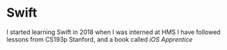 # Swift 
I started learning Swift in 2018 when I was interned at HMS
I have followed lessons from CS193p Stanford, and a book called _iOS Apprentice_

